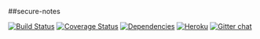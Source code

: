 ##secure-notes

[![Build Status](https://travis-ci.org/pussinboots/secure-notes.svg?branch=master)](https://travis-ci.org/pussinboots/secure-notes)
[![Coverage Status](https://img.shields.io/coveralls/pussinboots/secure-notes.svg)](https://coveralls.io/r/pussinboots/secure-notes?branch=master)
[![Dependencies](https://david-dm.org/pussinboots/secure-notes.png)](https://david-dm.org/pussinboots/secure-notes)
[![Heroku](http://heroku-badge.heroku.com/?app=secure-notes)](https://secure-notes.herokuapp.com)
[![Gitter chat](https://badges.gitter.im/pussinboots/secure-notes.png)](https://gitter.im/pussinboots/secure-notes)
